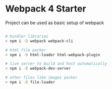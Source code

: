 # Webpack 4 Starter 

Project can be used as basic setup of webpack

```bash

# bundler libraries
> npm i -D webpack webpack-cli

# html file packer
> npm i -D html-loader html-webpack-plugin

# live server to build and host automatically 
> npm i -D webpack-dev-server

# other files like images packer
> npm i -D file-loader



```